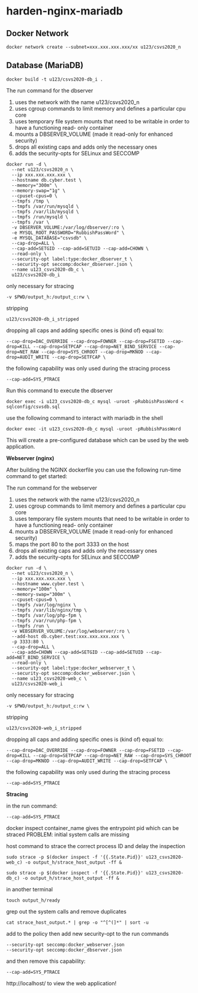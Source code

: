 # harden-nginx-mariadb

**Docker Network**
---

```
docker network create --subnet=xxx.xxx.xxx.xxx/xx u123/csvs2020_n
```

**Database (MariaDB)**
---

```
docker build -t u123/csvs2020-db_i .
```

The run command for the dbserver
1. uses the network with the name u123/csvs2020_n
2. uses cgroup commands to limit memory and defines a particular cpu core
3. uses temporary file system mounts that need to be writable in order to have a functioning read-	 only container
4. mounts a DBSERVER_VOLUME (made it read-only for enhanced security)
5. drops all existing caps and adds only the necessary ones
6. adds the security-opts for SELinux and SECCOMP

```
docker run -d \
  --net u123/csvs2020_n \
  --ip xxx.xxx.xxx.xxx \
  --hostname db.cyber.test \
  --memory="300m" \
  --memory-swap="1g" \
  --cpuset-cpus=0 \
  --tmpfs /tmp \
  --tmpfs /var/run/mysqld \
  --tmpfs /var/lib/mysqld \
  --tmpfs /run/mysqld \
  --tmpfs /var \
  -v DBSERVER_VOLUME:/var/log/dbserver/:ro \
  -e MYSQL_ROOT_PASSWORD="RubbishPassWord" \
  -e MYSQL_DATABASE="csvsdb" \
  --cap-drop=ALL \
  --cap-add=SETGID --cap-add=SETUID --cap-add=CHOWN \
  --read-only \
  --security-opt label:type:docker_dbserver_t \
  --security-opt seccomp:docker_dbserver.json \
  --name u123_csvs2020-db_c \
  u123/csvs2020-db_i
```

only necessary for stracing
```
-v $PWD/output_h:/output_c:rw \
```

stripping
```
u123/csvs2020-db_i_stripped
```

dropping all caps and adding specific ones is (kind of) equal to:
```
--cap-drop=DAC_OVERRIDE --cap-drop=FOWNER --cap-drop=FSETID --cap-drop=KILL --cap-drop=SETPCAP --cap-drop=NET_BIND_SERVICE --cap-drop=NET_RAW --cap-drop=SYS_CHROOT --cap-drop=MKNOD --cap-drop=AUDIT_WRITE --cap-drop=SETFCAP \
```

the following capability was only used during the stracing process
```
--cap-add=SYS_PTRACE
```

Run this command to execute the dbserver
```
docker exec -i u123_csvs2020-db_c mysql -uroot -pRubbishPassWord < sqlconfig/csvsdb.sql
```
use the following command to interact with mariadb in the shell
```
docker exec -it u123_csvs2020-db_c mysql -uroot -pRubbishPassWord
```

This will create a pre-configured database which can be used by the web application.

**Webserver (nginx)**

After building the NGINX dockerfile you can use the following run-time command to get started:

The run command for the webserver
 1. uses the network with the name u123/csvs2020_n
 2. uses cgroup commands to limit memory and defines a particular cpu core
 3. uses temporary file system mounts that need to be writable in order to have a functioning read-	 only container
4. mounts a DBSERVER_VOLUME (made it read-only for enhanced security)
5. maps the port 80 to the port 3333 on the host
6. drops all existing caps and adds only the necessary ones
7. adds the security-opts for SELinux and SECCOMP

```
docker run -d \
  --net u123/csvs2020_n \
  --ip xxx.xxx.xxx.xxx \
  --hostname www.cyber.test \
  --memory="100m" \
  --memory-swap="300m" \
  --cpuset-cpus=0 \
  --tmpfs /var/log/nginx \
  --tmpfs /var/lib/nginx/tmp \
  --tmpfs /var/log/php-fpm \
  --tmpfs /var/run/php-fpm \
  --tmpfs /run \
  -v WEBSERVER_VOLUME:/var/log/webserver/:ro \
  --add-host db.cyber.test:xxx.xxx.xxx.xxx \
  -p 3333:80 \
  --cap-drop=ALL \
  --cap-add=CHOWN --cap-add=SETGID --cap-add=SETUID --cap-add=NET_BIND_SERVICE \
  --read-only \
  --security-opt label:type:docker_webserver_t \
  --security-opt seccomp:docker_webserver.json \
  --name u123_csvs2020-web_c \
  u123/csvs2020-web_i
```

only necessary for stracing
```
-v $PWD/output_h:/output_c:rw \
```

stripping
```
u123/csvs2020-web_i_stripped
```

dropping all caps and adding specific ones is (kind of) equal to:
```
--cap-drop=DAC_OVERRIDE --cap-drop=FOWNER --cap-drop=FSETID --cap-drop=KILL --cap-drop=SETPCAP --cap-drop=NET_RAW --cap-drop=SYS_CHROOT --cap-drop=MKNOD --cap-drop=AUDIT_WRITE --cap-drop=SETFCAP \
```

the following capability was only used during the stracing process
```
--cap-add=SYS_PTRACE
```

**Stracing**

in the run command:
```
--cap-add=SYS_PTRACE
```

docker inspect container_name gives the entrypoint pid which can be straced
PROBLEM: initial system calls are  missing

host command to strace the correct process ID and delay the inspection
```
sudo strace -p $(docker inspect -f '{{.State.Pid}}' u123_csvs2020-web_c) -o output_h/strace_host_output -ff &
```

```
sudo strace -p $(docker inspect -f '{{.State.Pid}}' u123_csvs2020-db_c) -o output_h/strace_host_output -ff &
```

in another terminal
```
touch output_h/ready
```

grep out the system calls and remove duplicates
```
cat strace_host_output.* | grep -o "^[^(]*" | sort -u
```

add to the policy
then add new security-opt to the run commands
```
--security-opt seccomp:docker_webserver.json
--security-opt seccomp:docker_dbserver.json
```

and then remove this capability:
```
--cap-add=SYS_PTRACE
```

http://localhost/ to view the web application!

